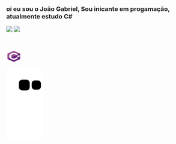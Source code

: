 ### oi eu sou o João Gabriel, Sou inicante em progamação, atualmente estudo C#
  <a href="https://instagram.com/baastos09" target="_blank"><img src="https://img.shields.io/badge/-Instagram-%23E4405F?style=for-the-badge&logo=instagram&logoColor=white" target="_blank"></a>
   <a href="https://www.linkedin.com/in/joão-gabriel-ab856a23a" target="_blank"><img src="https://img.shields.io/badge/-LinkedIn-%230077B5?style=for-the-badge&logo=linkedin&logoColor=white" target="_blank"></a>
##

</div>
<div style="display: inline_block"><br>
  <img align="center" alt="João-Csharp" height="30" width="40" src="https://raw.githubusercontent.com/devicons/devicon/master/icons/csharp/csharp-original.svg">   
  
  
 ![Snake animation](https://github.com/joaogabrielbastos/joaogabrielbastos/blob/output/github-contribution-grid-snake.svg)
